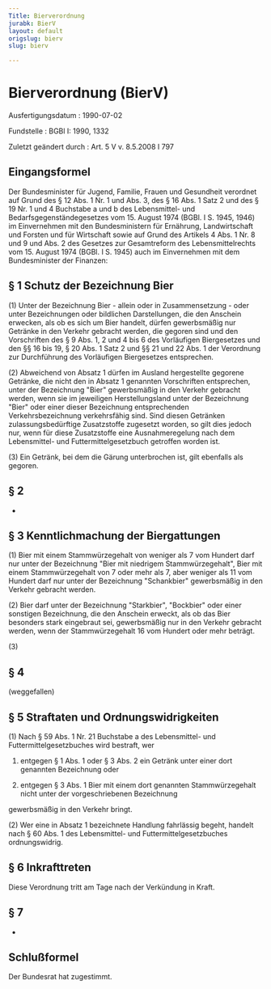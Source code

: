 ```yaml
---
Title: Bierverordnung
jurabk: BierV
layout: default
origslug: bierv
slug: bierv

---
```


# Bierverordnung (BierV)

Ausfertigungsdatum
:   1990-07-02

Fundstelle
:   BGBl I: 1990, 1332

Zuletzt geändert durch
:   Art. 5 V v. 8.5.2008 I 797


## Eingangsformel

Der Bundesminister für Jugend, Familie, Frauen und Gesundheit
verordnet
auf Grund des § 12 Abs. 1 Nr. 1 und Abs. 3, des § 16 Abs. 1 Satz 2 und
des § 19 Nr. 1 und 4 Buchstabe a und b des Lebensmittel- und
Bedarfsgegenständegesetzes vom 15. August 1974 (BGBl. I S. 1945, 1946)
im Einvernehmen mit den Bundesministern für Ernährung, Landwirtschaft
und Forsten und für Wirtschaft sowie
auf Grund des Artikels 4 Abs. 1 Nr. 8 und 9 und Abs. 2 des Gesetzes
zur Gesamtreform des Lebensmittelrechts vom 15. August 1974 (BGBl. I
S. 1945) auch im Einvernehmen mit dem Bundesminister der Finanzen:


## § 1 Schutz der Bezeichnung Bier

(1) Unter der Bezeichnung Bier - allein oder in Zusammensetzung - oder
unter Bezeichnungen oder bildlichen Darstellungen, die den Anschein
erwecken, als ob es sich um Bier handelt, dürfen gewerbsmäßig nur
Getränke in den Verkehr gebracht werden, die gegoren sind und den
Vorschriften des § 9 Abs. 1, 2 und 4 bis 6 des Vorläufigen
Biergesetzes und den §§ 16 bis 19, § 20 Abs. 1 Satz 2 und §§ 21 und 22
Abs. 1 der Verordnung zur Durchführung des Vorläufigen Biergesetzes
entsprechen.

(2) Abweichend von Absatz 1 dürfen im Ausland hergestellte gegorene
Getränke, die nicht den in Absatz 1 genannten Vorschriften
entsprechen, unter der Bezeichnung "Bier" gewerbsmäßig in den Verkehr
gebracht werden, wenn sie im jeweiligen Herstellungsland unter der
Bezeichnung "Bier" oder einer dieser Bezeichnung entsprechenden
Verkehrsbezeichnung verkehrsfähig sind. Sind diesen Getränken
zulassungsbedürftige Zusatzstoffe zugesetzt worden, so gilt dies
jedoch nur, wenn für diese Zusatzstoffe eine Ausnahmeregelung nach dem
Lebensmittel- und Futtermittelgesetzbuch getroffen worden ist.

(3) Ein Getränk, bei dem die Gärung unterbrochen ist, gilt ebenfalls
als gegoren.


## § 2

-


## § 3 Kenntlichmachung der Biergattungen

(1) Bier mit einem Stammwürzegehalt von weniger als 7 vom Hundert darf
nur unter der Bezeichnung "Bier mit niedrigem Stammwürzegehalt", Bier
mit einem Stammwürzegehalt von 7 oder mehr als 7, aber weniger als 11
vom Hundert darf nur unter der Bezeichnung "Schankbier" gewerbsmäßig
in den Verkehr gebracht werden.

(2) Bier darf unter der Bezeichnung "Starkbier", "Bockbier" oder einer
sonstigen Bezeichnung, die den Anschein erweckt, als ob das Bier
besonders stark eingebraut sei, gewerbsmäßig nur in den Verkehr
gebracht werden, wenn der Stammwürzegehalt 16 vom Hundert oder mehr
beträgt.

(3)


## § 4

(weggefallen)


## § 5 Straftaten und Ordnungswidrigkeiten

(1) Nach § 59 Abs. 1 Nr. 21 Buchstabe a des Lebensmittel- und
Futtermittelgesetzbuches wird bestraft, wer

1.  entgegen § 1 Abs. 1 oder § 3 Abs. 2 ein Getränk unter einer dort
    genannten Bezeichnung oder


2.  entgegen § 3 Abs. 1 Bier mit einem dort genannten Stammwürzegehalt
    nicht unter der vorgeschriebenen Bezeichnung



gewerbsmäßig in den Verkehr bringt.

(2) Wer eine in Absatz 1 bezeichnete Handlung fahrlässig begeht,
handelt nach § 60 Abs. 1 des Lebensmittel- und
Futtermittelgesetzbuches ordnungswidrig.


## § 6 Inkrafttreten

Diese Verordnung tritt am Tage nach der Verkündung in Kraft.


## § 7

-


## Schlußformel

Der Bundesrat hat zugestimmt.

